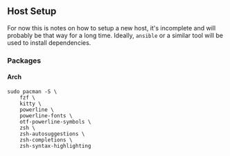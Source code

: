 ## Host Setup

For now this is notes on how to setup a new host, it's incomplete and will
probably be that way for a long time. Ideally, `ansible` or a similar tool will
be used to install dependencies.

### Packages

#### Arch

```shell
sudo pacman -S \
    fzf \
    kitty \
    powerline \
    powerline-fonts \
    otf-powerline-symbols \
    zsh \
    zsh-autosuggestions \
    zsh-completions \
    zsh-syntax-highlighting
```
